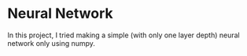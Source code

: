 # Neural Network

In this project, I tried making a simple (with only one layer depth) neural network 
only using numpy. 
